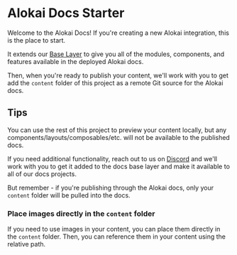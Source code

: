 # Alokai Docs Starter

Welcome to the Alokai Docs! If you're creating a new Alokai integration, this is the place to start. 

It extends our [Base Layer](https://docs.alokai.com/community/contributing/docs/base-layer) to give you all of the modules, components, and features available in the deployed Alokai docs.

Then, when you're ready to publish your content, we'll work with you to get add the `content` folder of this project as a remote Git source for the Alokai docs.

## Tips

You can use the rest of this project to preview your content locally, but any components/layouts/composables/etc. will not be available to the published docs.

If you need additional functionality, reach out to us on [Discord](https://discord.alokai.com) and we'll work with you to get it added to the docs base layer and make it available to all of our docs projects.

But remember - if you're publishing through the Alokai docs, only your `content` folder will be pulled into the docs.

### Place images directly in the `content` folder

If you need to use images in your content, you can place them directly in the `content` folder. Then, you can reference them in your content using the relative path.

